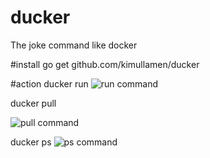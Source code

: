 # ducker
The joke command like docker

#install 
go get github.com/kimullamen/ducker

#action
ducker run
![run command](http://cdn-ak.f.st-hatena.com/images/fotolife/k/kimulla/20160221/20160221140255.gif)

ducker pull

![pull command](http://cdn-ak.f.st-hatena.com/images/fotolife/k/kimulla/20160221/20160221140241.gif)

ducker ps 
![ps command](http://cdn-ak.f.st-hatena.com/images/fotolife/k/kimulla/20160221/20160221140223.gif)

